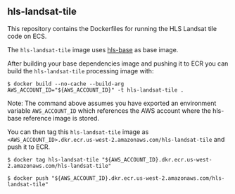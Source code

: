 ## hls-landsat-tile
This repository contains the Dockerfiles for running the HLS Landsat tile code on ECS.

The `hls-landsat-tile` image uses [hls-base](https://github.com/NASA-IMPACT/hls-base/) as base image.

After building your base dependencies image and pushing it to ECR you can build the `hls-landsat-tile` processing image with:

```shell
$ docker build --no-cache --build-arg AWS_ACCOUNT_ID="${AWS_ACCOUNT_ID}" -t hls-landsat-tile .
```

Note: The command above assumes you have exported an environment variable `AWS_ACCOUNT_ID` which references the AWS account where the hls-base reference image is stored.

You can then tag this `hls-landsat-tile` image as `<AWS_ACCOUNT_ID>.dkr.ecr.us-west-2.amazonaws.com/hls-landsat-tile` and push it to ECR.

```shell
$ docker tag hls-landsat-tile "${AWS_ACCOUNT_ID}.dkr.ecr.us-west-2.amazonaws.com/hls-landsat-tile"
```

```shell
$ docker push "${AWS_ACCOUNT_ID}.dkr.ecr.us-west-2.amazonaws.com/hls-landsat-tile"
```
